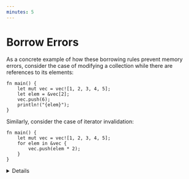```yaml
---
minutes: 5
---
```


# Borrow Errors

As a concrete example of how these borrowing rules prevent memory errors,
consider the case of modifying a collection while there are references to its
elements:

```rust,editable,compile_fail
fn main() {
    let mut vec = vec![1, 2, 3, 4, 5];
    let elem = &vec[2];
    vec.push(6);
    println!("{elem}");
}
```

Similarly, consider the case of iterator invalidation:

```rust,editable,compile_fail
fn main() {
    let mut vec = vec![1, 2, 3, 4, 5];
    for elem in &vec {
        vec.push(elem * 2);
    }
}
```

<details>

- In both of these cases, modifying the collection by pushing new elements into
  it can potentially invalidate existing references to the collection's elements
  if the collection has to reallocate.

</details>
